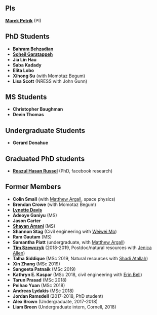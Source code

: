 ## PIs

[**Marek Petrik**](http://cs.unh.edu/~mpetrik) (PI)

## PhD Students 

* [**Bahram Behzadian**](https://buiksat.github.io/)
* [**Soheil Garatappeh**](http://www.cs.unh.edu/~sg1147/)
* **Jia Lin Hau**
* **Saba Kadady**
* **Elita Lobo**
* **Xihong Su** (with Momotaz Begum)
* **Lisa Scott** (NRESS with John Gunn)

## MS Students

* **Christopher Baughman**
* **Devin Thomas**

## Undergraduate Students

* **Gerard Donahue**

## Graduated PhD students

* [**Reazul Hasan Russel**](http://cs.unh.edu/~rr1042/reazul.html) (PhD, facebook research)

## Former Members

* **Colin Small** (with [Matthew Argall](https://mypages.unh.edu/argallmr/bio), space physics)
* **Brendan Crowe** (with Momotaz Begum)
* [**Lynette Davis**](https://ccom.unh.edu/user/ldavis)
* **Adeoye Ganiyu** (MS)
* **Jason Carter** 
* [**Shayan Amani**](https://shayanamani.com/)  (MS)
* **Shannon Stag** (Civil engineering with [Weiwei Mo](https://ceps.unh.edu/person/weiwei-mo))
* **Ram Gautam** (MS)
* **Samantha Piatt** (undergraduate, with [Matthew Argall](https://mypages.unh.edu/argallmr/bio))
* [**Tim Szewczyk**](https://scholar.google.com/citations?user=cS4sYDAAAAAJ&hl=en) (2018-2019, Postdoc/natural resources with [Jenica Allen](https://scholar.google.com/citations?user=fSoN2iYAAAAJ&hl=en))
* **Talha Siddique** (MSc 2019, Natural resources with [Shadi Atallah](https://colsa.unh.edu/person/shadi-s-atallah))
* **Xin Zhang** (MSc 2019)
* **Sangeeta Patnaik** (MSc 2019)
* **Kathryn E. Kaspar** (MSc 2018, civil engineering with [Erin Bell](https://ceps.unh.edu/person/erin-bell))
* **Tarun Prasad** (MSc 2018)
* **Peihao Yuan** (MSc 2018)
* **Andreas Lydakis** (MSc 2018)
* **Jordan Ramsdell** (2017-2018, PhD student)
* **Alex Brown** (Undergraduate, 2017-2018)
* **Liam Breen** (Undergraduate intern, Cornell, 2018)
